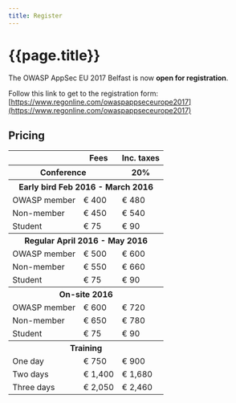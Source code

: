 ```yaml
---
title: Register
---
```

# {{page.title}}

The OWASP AppSec EU 2017 Belfast is now **open for registration**. 

Follow this link to get to the registration form:
[https://www.regonline.com/owaspappseceurope2017](https://www.regonline.com/owaspappseceurope2017)

## Pricing 

<table class="prices">
<tr><th class="hidden"></th><th>Fees</th><th>Inc. taxes</th></tr>
<tr class="blue"><th colspan="2">Conference</th><th>20%</th></tr>
<tr><th colspan="3">Early bird Feb 2016 - March 2016</th></tr>
<tr><td>OWASP member</td><td>€ 400</td><td>€ 480</td></tr>
<tr><td>Non-member</td><td>€ 450</td><td>€ 540</td></tr>
<tr><td>Student</td><td>€ 75</td><td>€ 90</td></tr>
<tr><th colspan="3">Regular April 2016 - May 2016</th></tr>
<tr><td>OWASP member</td><td>€ 500</td><td>€ 600</td></tr>
<tr><td>Non-member</td><td>€ 550</td><td>€ 660</td></tr>
<tr><td>Student</td><td>€ 75</td><td>€ 90</td></tr>
<tr><th colspan="3">On-site 2016</th></tr>
<tr><td>OWASP member</td><td>€ 600</td><td>€ 720</td></tr>
<tr><td>Non-member</td><td>€ 650</td><td>€ 780</td></tr>
<tr><td>Student</td><td>€ 75</td><td>€ 90</td></tr>
<tr class="blue"><th colspan="3">Training</th></tr>
<tr><td>One day</td><td>€ 750</td><td>€ 900</td></tr>
<tr><td>Two days</td><td>€ 1,400</td><td>€ 1,680</td></tr>
<tr><td>Three days</td><td>€ 2,050</td><td>€ 2,460</td></tr>
</table>
